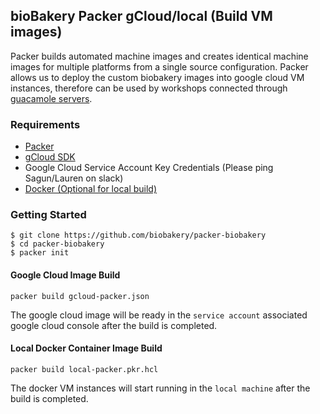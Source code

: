 ## bioBakery Packer gCloud/local (Build VM images)
Packer builds automated machine images and creates identical machine images for multiple platforms from a single source configuration. Packer allows us to deploy the custom biobakery images into google cloud VM instances, therefore can be used by workshops connected through [guacamole servers](https://huttenhower.sph.harvard.edu/guacamole).

### Requirements 
- [Packer](https://www.packer.io/downloads)
- [gCloud SDK](https://cloud.google.com/sdk/docs/install)
- Google Cloud Service Account Key Credentials (Please ping Sagun/Lauren on slack)
- [Docker (Optional for local build)](https://docs.docker.com/get-docker/)


### Getting Started
```
$ git clone https://github.com/biobakery/packer-biobakery
$ cd packer-biobakery
$ packer init
```
#### Google Cloud Image Build
```
packer build gcloud-packer.json
```
The google cloud image will be ready in the `service account` associated google cloud console after the build is completed.

#### Local Docker Container Image Build
```
packer build local-packer.pkr.hcl
```
The docker VM instances will start running in the `local machine` after the build is completed.